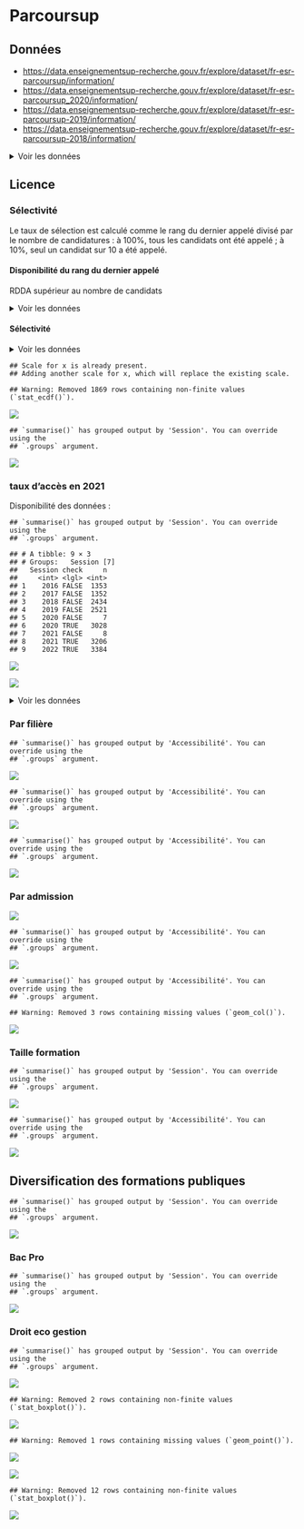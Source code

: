Parcoursup
================

## Données

- <https://data.enseignementsup-recherche.gouv.fr/explore/dataset/fr-esr-parcoursup/information/>
- <https://data.enseignementsup-recherche.gouv.fr/explore/dataset/fr-esr-parcoursup_2020/information/>
- <https://data.enseignementsup-recherche.gouv.fr/explore/dataset/fr-esr-parcoursup-2019/information/>
- <https://data.enseignementsup-recherche.gouv.fr/explore/dataset/fr-esr-parcoursup-2018/information/>

<details>
<summary>
Voir les données
</summary>

| x                                                                                                                                                |
|:-------------------------------------------------------------------------------------------------------------------------------------------------|
| Session                                                                                                                                          |
| Code.UAI.de.l.établissement                                                                                                                      |
| Établissement                                                                                                                                    |
| Code.départemental.de.l.établissement                                                                                                            |
| Département.de.l.établissement                                                                                                                   |
| Région.de.l.établissement                                                                                                                        |
| Académie.de.l.établissement                                                                                                                      |
| Filière.de.formation.très.agrégée                                                                                                                |
| Filière.de.formation                                                                                                                             |
| Filière.de.formation.détaillée                                                                                                                   |
| places                                                                                                                                           |
| candidats                                                                                                                                        |
| Rang.du.dernier.appelé                                                                                                                           |
| propositions                                                                                                                                     |
| admis                                                                                                                                            |
| Concours.communs.et.banques.d.épreuves                                                                                                           |
| Filière.de.formation.très.détaillée                                                                                                              |
| Lien.de.la.formation.sur.la.plateforme.Parcoursup                                                                                                |
| Coordonnées.GPS.de.la.formation                                                                                                                  |
| Dont.effectif.des.candidates.pour.une.formation                                                                                                  |
| Effectif.total.des.candidats.en.phase.principale                                                                                                 |
| Dont.effectif.des.candidats.ayant.postulé.en.internat                                                                                            |
| Effectif.des.candidats.néo.bacheliers.généraux.en.phase.principale                                                                               |
| Dont.effectif.des.candidats.boursiers.néo.bacheliers.généraux.en.phase.principale                                                                |
| Effectif.des.candidats.néo.bacheliers.technologiques.en.phase.principale                                                                         |
| Dont.effectif.des.candidats.boursiers.néo.bacheliers.technologiques.en.phase.principale                                                          |
| Effectif.des.candidats.néo.bacheliers.professionnels.en.phase.principale                                                                         |
| Dont.effectif.des.candidats.boursiers.néo.bacheliers.professionnels.en.phase.principale                                                          |
| Effectif.des.autres.candidats.en.phase.principale                                                                                                |
| Effectif.total.des.candidats.en.phase.complémentaire                                                                                             |
| Effectif.des.candidats.néo.bacheliers.généraux.en.phase.complémentaire                                                                           |
| Effectif.des.candidats.néo.bacheliers.technologique.en.phase.complémentaire                                                                      |
| Effectif.des.candidats.néo.bacheliers.professionnels.en.phase.complémentaire                                                                     |
| Effectifs.des.autres.candidats.en.phase.complémentaire                                                                                           |
| Effectif.total.des.candidats.classés.par.l.établissement.en.phase.principale                                                                     |
| Effectif.des.candidats.classés.par.l.établissement.en.phase.complémentaire                                                                       |
| Effectif.des.candidats.classés.par.l.établissement.en.internat..CPGE.                                                                            |
| Effectif.des.candidats.classés.par.l.établissement.hors.internat..CPGE.                                                                          |
| Effectif.des.candidats.néo.bacheliers.généraux.classés.par.l.établissement                                                                       |
| Dont.effectif.des.candidats.boursiers.néo.bacheliers.généraux.classés.par.l.établissement                                                        |
| Effectif.des.candidats.néo.bacheliers.technologiques.classés.par.l.établissement                                                                 |
| Dont.effectif.des.candidats.boursiers.néo.bacheliers.technologiques.classés.par.l.établissement                                                  |
| Effectif.des.candidats.néo.bacheliers.professionnels.classés.par.l.établissement                                                                 |
| Dont.effectif.des.candidats.boursiers.néo.bacheliers.professionnels.classés.par.l.établissement                                                  |
| Effectif.des.autres.candidats.classés.par.l.établissement                                                                                        |
| Dont.effectif.des.candidates.admises                                                                                                             |
| Effectif.des.admis.en.phase.principale                                                                                                           |
| Effectif.des.admis.en.phase.complémentaire                                                                                                       |
| Dont.effectif.des.admis.en.internat                                                                                                              |
| Dont.effectif.des.admis.boursiers.néo.bacheliers                                                                                                 |
| Effectif.des.admis.néo.bacheliers                                                                                                                |
| Effectif.des.admis.néo.bacheliers.généraux                                                                                                       |
| Effectif.des.admis.néo.bacheliers.technologiques                                                                                                 |
| Effectif.des.admis.néo.bacheliers.professionnels                                                                                                 |
| Effectif.des.autres.candidats.admis                                                                                                              |
| Dont.effectif.des.admis.néo.bacheliers.sans.information.sur.la.mention.au.bac                                                                    |
| Dont.effectif.des.admis.néo.bacheliers.sans.mention.au.bac                                                                                       |
| Dont.effectif.des.admis.néo.bacheliers.avec.mention.Assez.Bien.au.bac                                                                            |
| Dont.effectif.des.admis.néo.bacheliers.avec.mention.Bien.au.bac                                                                                  |
| Dont.effectif.des.admis.néo.bacheliers.avec.mention.Très.Bien.au.bac                                                                             |
| Effectif.des.admis.néo.bacheliers.généraux.ayant.eu.une.mention.au.bac                                                                           |
| Effectif.des.admis.néo.bacheliers.technologiques.ayant.eu.une.mention.au.bac                                                                     |
| Effectif.des.admis.néo.bacheliers.professionnels.ayant.eu.une.mention.au.bac                                                                     |
| Dont.effectif.des.admis.issus.du.même.établissement..BTS.CPGE.                                                                                   |
| Dont.effectif.des.admises.issues.du.même.établissement..BTS.CPGE.                                                                                |
| Dont.effectif.des.admis.issus.de.la.même.académie                                                                                                |
| Dont.effectif.des.admis.issus.de.la.même.académie..Paris.Créteil.Versailles.réunies.                                                             |
| X..d.admis.dont.filles                                                                                                                           |
| X..d.admis.néo.bacheliers.issus.de.la.même.académie                                                                                              |
| X..d.admis.néo.bacheliers.issus.de.la.même.académie..Paris.Créteil.Versailles.réunies.                                                           |
| X..d.admis.néo.bacheliers.issus.du.même.établissement..BTS.CPGE.                                                                                 |
| X..d.admis.néo.bacheliers.boursiers                                                                                                              |
| X..d.admis.néo.bacheliers                                                                                                                        |
| X..d.admis.néo.bacheliers.sans.information.sur.la.mention.au.bac                                                                                 |
| X..d.admis.néo.bacheliers.sans.mention.au.bac                                                                                                    |
| X..d.admis.néo.bacheliers.avec.mention.Assez.Bien.au.bac                                                                                         |
| X..d.admis.néo.bacheliers.avec.mention.Bien.au.bac                                                                                               |
| X..d.admis.néo.bacheliers.avec.mention.Très.Bien.au.bac                                                                                          |
| X..d.admis.néo.bacheliers.généraux                                                                                                               |
| Dont…d.admis.avec.mention                                                                                                                        |
| X..d.admis.néo.bacheliers.technologiques                                                                                                         |
| Dont…d.admis.avec.mention.1                                                                                                                      |
| X..d.admis.néo.bacheliers.professionnels                                                                                                         |
| Dont…d.admis.avec.mention.2                                                                                                                      |
| tri                                                                                                                                              |
| Statut.de.l.établissement.de.la.filière.de.formation..public..privé..                                                                            |
| Dont.effectif.des.admis.ayant.reçu.leur.proposition.d.admission.à.l.ouverture.de.la.procédure.principale                                         |
| Dont.effectif.des.admis.ayant.reçu.leur.proposition.d.admission.avant.le.baccalauréat                                                            |
| Dont.effectif.des.admis.ayant.reçu.leur.proposition.d.admission.avant.la.fin.de.la.procédure.principale                                          |
| X..d.admis.ayant.reçu.leur.proposition.d.admission.à.l.ouverture.de.la.procédure.principale                                                      |
| X..d.admis.ayant.reçu.leur.proposition.d.admission.avant.le.baccalauréat                                                                         |
| X..d.admis.ayant.reçu.leur.proposition.d.admission.avant.la.fin.de.la.procédure.principale                                                       |
| Sélectivité                                                                                                                                      |
| Libellé.formation                                                                                                                                |
| Effectif.des.candidats.en.terminale.générale.ayant.reçu.une.proposition.d.admission.de.la.part.de.l.établissement                                |
| Dont.effectif.des.candidats.boursiers.en.terminale.générale.ayant.reçu.une.proposition.d.admission.de.la.part.de.l.établissement                 |
| Effectif.des.candidats.en.terminale.technologique.ayant.reçu.une.proposition.d.admission.de.la.part.de.l.établissement                           |
| Dont.effectif.des.candidats.boursiers.en.terminale.technologique.ayant.reçu.une.proposition.d.admission.de.la.part.de.l.établissement            |
| Effectif.des.candidats.en.terminale.professionnelle.ayant.reçu.une.proposition.d.admission.de.la.part.de.l.établissement                         |
| Dont.effectif.des.candidats.boursiers.en.terminale.générale.professionnelle.ayant.reçu.une.proposition.d.admission.de.la.part.de.l.établissement |
| Effectif.des.autres.candidats.ayant.reçu.une.proposition.d.admission.de.la.part.de.l.établissement                                               |
| Regroupement.1.effectué.par.les.formations.pour.les.classements                                                                                  |
| Rang.du.dernier.appelé.du.groupe.1                                                                                                               |
| Regroupement.2.effectué.par.les.formations.pour.les.classements                                                                                  |
| Rang.du.dernier.appelé.du.groupe.2                                                                                                               |
| Regroupement.3.effectué.par.les.formations.pour.les.classements                                                                                  |
| Rang.du.dernier.appelé.du.groupe.3                                                                                                               |
| Regroupement.4.effectué.par.les.formations.pour.les.classements                                                                                  |
| Rang.du.dernier.appelé.du.groupe.4                                                                                                               |
| Regroupement.5.effectué.par.les.formations.pour.les.classements                                                                                  |
| Rang.du.dernier.appelé.du.groupe.5                                                                                                               |
| Taux.d.accès.des.candidats.ayant.postulé.à.la.formation..ratio.entre.le.dernier.appelé.et.le.nombre.vœux.PP.                                     |
| Dont.taux.d.accès.des.candidats.ayant.un.bac.professionnel.ayant.postulé.à.la.formation                                                          |
| Dont.taux.d.accès.des.candidats.ayant.un.bac.général.ayant.postulé.à.la.formation                                                                |
| Dont.taux.d.accès.des.candidats.ayant.un.bac.technologique.ayant.postulé.à.la.formation                                                          |
| COD_AFF_FORM                                                                                                                                     |
| Commune.de.l.établissement                                                                                                                       |
| Filière.de.formation.1                                                                                                                           |
| Concours.communs.et.banque.d.épreuves                                                                                                            |
| Dont.effectif.des.admis.néo.bacheliers.avec.mention.Très.Bien.avec.félicitations.au.bac                                                          |
| X..d.admis.néo.bacheliers.avec.mention.Très.Bien.avec.félicitations.au.bac                                                                       |
| Dont…d.admis.avec.mention..BG.                                                                                                                   |
| Dont…d.admis.avec.mention..BT.                                                                                                                   |
| Dont…d.admis.avec.mention..BP.                                                                                                                   |
| list_com                                                                                                                                         |
| etablissement_id_paysage                                                                                                                         |
| composante_id_paysage                                                                                                                            |
| cod_aff_form                                                                                                                                     |
| rdda                                                                                                                                             |
| Taux.sélection                                                                                                                                   |
| taux.accès                                                                                                                                       |
| Accessibilité                                                                                                                                    |
| taille                                                                                                                                           |

</details>

## Licence

### Sélectivité

Le taux de sélection est calculé comme le rang du dernier appelé divisé
par le nombre de candidatures : à 100%, tous les candidats ont été
appelé ; à 10%, seul un candidat sur 10 a été appelé.

#### Disponibilité du rang du dernier appelé

RDDA supérieur au nombre de candidats

<details>
<summary>
Voir les données
</summary>

| Session |   n |
|--------:|----:|
|    2016 | 114 |
|    2017 | 122 |
|    2019 |   2 |
|    2020 | 420 |
|    2021 | 470 |
|    2022 | 554 |

</details>

#### Sélectivité

<details>
<summary>
Voir les données
</summary>

|       | Session | Établissement                              | Filière.de.formation                    | Filière.de.formation.détaillée       | places | candidats | rdda | ratio |
|:------|:--------|:-------------------------------------------|:----------------------------------------|:-------------------------------------|:-------|:----------|:-----|:------|
| 1     | 2016    | Université Paris 2 Panthéon - Assas        | Arts, Lettres, Langues, SHS             | Information et communication         | 30     | 5001      | 31   | 0.01  |
| 2     | 2016    | Université Paris 1 Panthéon Sorbonne       | Droit - Sciences Politiques             | Science politique                    | 53     | 4868      | 40   | 0.01  |
| 3     | 2016    | Université Sorbonne Nouvelle Paris 3       | Arts, Lettres, Langues, SHS             | Information et communication         | 112    | 8387      | 73   | 0.01  |
| 4     | 2017    | Université Sorbonne Nouvelle Paris 3       | Arts, Lettres, Langues, SHS             | Information et communication         | 112    | 9252      | 83   | 0.01  |
| …     | …       | NA                                         | NA                                      | NA                                   | …      | …         | …    | …     |
| 17103 | 2022    | Université Lumière - Lyon 2                | Licence - Droit-économie-gestion        | Administration économique et sociale | 2      | 158       | 2798 | 17.71 |
| 17104 | 2022    | Université Lyon 2 - Campus Porte des Alpes | Licence - Sciences humaines et sociales | Sociologie                           | 12     | 141       | 2549 | 18.08 |
| 17105 | 2022    | Université Lumière - Lyon 2                | Licence - Droit-économie-gestion        | Administration économique et sociale | 5      | 105       | 2168 | 20.65 |
| 17106 | 2022    | Université Lumière - Lyon 2                | Licence - Droit-économie-gestion        | Administration économique et sociale | 1      | 67        | 2369 | 35.36 |

</details>

    ## Scale for x is already present.
    ## Adding another scale for x, which will replace the existing scale.

    ## Warning: Removed 1869 rows containing non-finite values (`stat_ecdf()`).

![](parcoursup_files/figure-gfm/licsec.ts-1.png)<!-- -->

    ## `summarise()` has grouped output by 'Session'. You can override using the
    ## `.groups` argument.

![](parcoursup_files/figure-gfm/licsec.ts2-1.png)<!-- -->

### taux d’accès en 2021

Disponibilité des données :

    ## `summarise()` has grouped output by 'Session'. You can override using the
    ## `.groups` argument.

    ## # A tibble: 9 × 3
    ## # Groups:   Session [7]
    ##   Session check     n
    ##     <int> <lgl> <int>
    ## 1    2016 FALSE  1353
    ## 2    2017 FALSE  1352
    ## 3    2018 FALSE  2434
    ## 4    2019 FALSE  2521
    ## 5    2020 FALSE     7
    ## 6    2020 TRUE   3028
    ## 7    2021 FALSE     8
    ## 8    2021 TRUE   3206
    ## 9    2022 TRUE   3384

![](parcoursup_files/figure-gfm/tda.ecdf-1.png)<!-- -->

![](parcoursup_files/figure-gfm/tda.col-1.png)<!-- -->

<details>
<summary>
Voir les données
</summary>

| Accessibilité | nb.Licences | nb.admis | part.licences | part.admis |
|:--------------|------------:|---------:|:--------------|:-----------|
| \[0,0.2)      |         513 |    22030 | 5.3%          | 2.46%      |
| \[0.2,0.5)    |        1735 |   185104 | 18.0%         | 20.66%     |
| \[0.5,0.8)    |        1888 |   218914 | 19.6%         | 24.43%     |
| \[0.8,1)      |        2944 |   256459 | 30.6%         | 28.62%     |
| \[1,1.01\]    |        2538 |   213593 | 26.4%         | 23.84%     |

</details>

### Par filière

    ## `summarise()` has grouped output by 'Accessibilité'. You can override using the
    ## `.groups` argument.

![](parcoursup_files/figure-gfm/tda.fil-1.png)<!-- -->

    ## `summarise()` has grouped output by 'Accessibilité'. You can override using the
    ## `.groups` argument.

![](parcoursup_files/figure-gfm/tda.fil.prop-1.png)<!-- -->

    ## `summarise()` has grouped output by 'Accessibilité'. You can override using the
    ## `.groups` argument.

![](parcoursup_files/figure-gfm/tda.fildet.prop-1.png)<!-- -->

### Par admission

![](parcoursup_files/figure-gfm/tda.adm-1.png)<!-- -->

    ## `summarise()` has grouped output by 'Accessibilité'. You can override using the
    ## `.groups` argument.

![](parcoursup_files/figure-gfm/tda.adm.fil-1.png)<!-- -->

    ## `summarise()` has grouped output by 'Accessibilité'. You can override using the
    ## `.groups` argument.

    ## Warning: Removed 3 rows containing missing values (`geom_col()`).

![](parcoursup_files/figure-gfm/tda.adm.fil.per-1.png)<!-- -->

### Taille formation

    ## `summarise()` has grouped output by 'Session'. You can override using the
    ## `.groups` argument.

![](parcoursup_files/figure-gfm/taille-1.png)<!-- -->

    ## `summarise()` has grouped output by 'Accessibilité'. You can override using the
    ## `.groups` argument.

![](parcoursup_files/figure-gfm/taille.tda-1.png)<!-- -->

## Diversification des formations publiques

    ## `summarise()` has grouped output by 'Session'. You can override using the
    ## `.groups` argument.

![](parcoursup_files/figure-gfm/public-1.png)<!-- -->

### Bac Pro

    ## `summarise()` has grouped output by 'Session'. You can override using the
    ## `.groups` argument.

![](parcoursup_files/figure-gfm/bacpro-1.png)<!-- -->

### Droit eco gestion

    ## `summarise()` has grouped output by 'Session'. You can override using the
    ## `.groups` argument.

![](parcoursup_files/figure-gfm/deg.admis-1.png)<!-- -->

    ## Warning: Removed 2 rows containing non-finite values (`stat_boxplot()`).

![](parcoursup_files/figure-gfm/deg.tda-1.png)<!-- -->

    ## Warning: Removed 1 rows containing missing values (`geom_point()`).

![](parcoursup_files/figure-gfm/deg.tda.taille-1.png)<!-- -->

![](parcoursup_files/figure-gfm/staps.tda-1.png)<!-- -->

    ## Warning: Removed 12 rows containing non-finite values (`stat_boxplot()`).

![](parcoursup_files/figure-gfm/staps.tda.bac-1.png)<!-- -->
